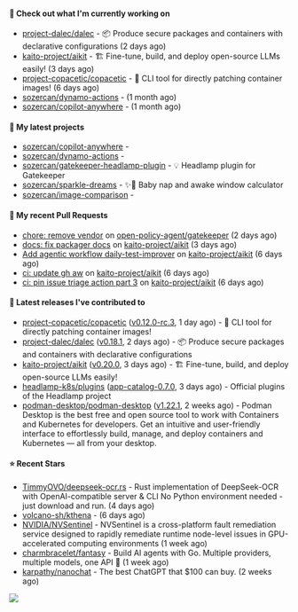 #### 👷 Check out what I'm currently working on

- [project-dalec/dalec](https://github.com/project-dalec/dalec) - 📦 Produce secure packages and containers with declarative configurations (2 days ago)
- [kaito-project/aikit](https://github.com/kaito-project/aikit) - 🏗️ Fine-tune, build, and deploy open-source LLMs easily! (3 days ago)
- [project-copacetic/copacetic](https://github.com/project-copacetic/copacetic) - 🧵 CLI tool for directly patching container images! (6 days ago)
- [sozercan/dynamo-actions](https://github.com/sozercan/dynamo-actions) -  (1 month ago)
- [sozercan/copilot-anywhere](https://github.com/sozercan/copilot-anywhere) -  (1 month ago)

#### 🌱 My latest projects

- [sozercan/copilot-anywhere](https://github.com/sozercan/copilot-anywhere) - 
- [sozercan/dynamo-actions](https://github.com/sozercan/dynamo-actions) - 
- [sozercan/gatekeeper-headlamp-plugin](https://github.com/sozercan/gatekeeper-headlamp-plugin) - 💡 Headlamp plugin for Gatekeeper
- [sozercan/sparkle-dreams](https://github.com/sozercan/sparkle-dreams) - ✨🌙 Baby nap and awake window calculator
- [sozercan/image-comparison](https://github.com/sozercan/image-comparison) - 

#### 🔨 My recent Pull Requests

- [chore: remove vendor](https://github.com/open-policy-agent/gatekeeper/pull/4201) on [open-policy-agent/gatekeeper](https://github.com/open-policy-agent/gatekeeper) (2 days ago)
- [docs: fix packager docs](https://github.com/kaito-project/aikit/pull/680) on [kaito-project/aikit](https://github.com/kaito-project/aikit) (3 days ago)
- [Add agentic workflow daily-test-improver](https://github.com/kaito-project/aikit/pull/673) on [kaito-project/aikit](https://github.com/kaito-project/aikit) (6 days ago)
- [ci: update gh aw](https://github.com/kaito-project/aikit/pull/672) on [kaito-project/aikit](https://github.com/kaito-project/aikit) (6 days ago)
- [ci: pin issue triage action part 3](https://github.com/kaito-project/aikit/pull/671) on [kaito-project/aikit](https://github.com/kaito-project/aikit) (6 days ago)

#### 🚀 Latest releases I've contributed to

- [project-copacetic/copacetic](https://github.com/project-copacetic/copacetic) ([v0.12.0-rc.3](https://github.com/project-copacetic/copacetic/releases/tag/v0.12.0-rc.3), 1 day ago) - 🧵 CLI tool for directly patching container images!
- [project-dalec/dalec](https://github.com/project-dalec/dalec) ([v0.18.1](https://github.com/project-dalec/dalec/releases/tag/v0.18.1), 2 days ago) - 📦 Produce secure packages and containers with declarative configurations
- [kaito-project/aikit](https://github.com/kaito-project/aikit) ([v0.20.0](https://github.com/kaito-project/aikit/releases/tag/v0.20.0), 3 days ago) - 🏗️ Fine-tune, build, and deploy open-source LLMs easily!
- [headlamp-k8s/plugins](https://github.com/headlamp-k8s/plugins) ([app-catalog-0.7.0](https://github.com/headlamp-k8s/plugins/releases/tag/app-catalog-0.7.0), 3 days ago) - Official plugins of the Headlamp project
- [podman-desktop/podman-desktop](https://github.com/podman-desktop/podman-desktop) ([v1.22.1](https://github.com/podman-desktop/podman-desktop/releases/tag/v1.22.1), 2 weeks ago) - Podman Desktop is the best free and open source tool to work with Containers and Kubernetes for developers. Get an intuitive and user-friendly interface to effortlessly build, manage, and deploy containers and Kubernetes — all from your desktop.

#### ⭐ Recent Stars

- [TimmyOVO/deepseek-ocr.rs](https://github.com/TimmyOVO/deepseek-ocr.rs) - Rust implementation of DeepSeek-OCR with OpenAI-compatible server &amp; CLI No Python environment needed - just download and run. (4 days ago)
- [volcano-sh/kthena](https://github.com/volcano-sh/kthena) -  (6 days ago)
- [NVIDIA/NVSentinel](https://github.com/NVIDIA/NVSentinel) - NVSentinel is a cross-platform fault remediation service designed to rapidly remediate runtime node-level issues in GPU-accelerated computing environments (1 week ago)
- [charmbracelet/fantasy](https://github.com/charmbracelet/fantasy) - Build AI agents with Go. Multiple providers, multiple models, one API 🧙 (1 week ago)
- [karpathy/nanochat](https://github.com/karpathy/nanochat) - The best ChatGPT that $100 can buy. (2 weeks ago)

![](https://github-readme-stats.vercel.app/api?username=sozercan&theme=vision-friendly-dark&hide_border=false&include_all_commits=true&count_private=true)
